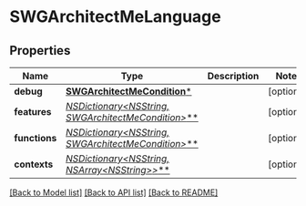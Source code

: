 # SWGArchitectMeLanguage

## Properties
Name | Type | Description | Notes
------------ | ------------- | ------------- | -------------
**debug** | [**SWGArchitectMeCondition***](SWGArchitectMeCondition.md) |  | [optional] 
**features** | [**NSDictionary&lt;NSString*, SWGArchitectMeCondition&gt;***](SWGArchitectMeCondition.md) |  | [optional] 
**functions** | [**NSDictionary&lt;NSString*, SWGArchitectMeCondition&gt;***](SWGArchitectMeCondition.md) |  | [optional] 
**contexts** | [**NSDictionary&lt;NSString*, NSArray&lt;NSString*&gt;*&gt;***](NSArray.md) |  | [optional] 

[[Back to Model list]](../README.md#documentation-for-models) [[Back to API list]](../README.md#documentation-for-api-endpoints) [[Back to README]](../README.md)


